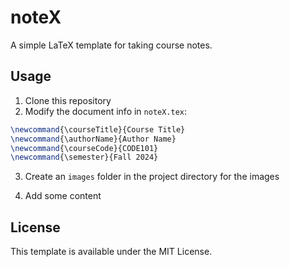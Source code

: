 # noteX

A simple LaTeX template for taking course notes.

## Usage

1. Clone this repository
2. Modify the document info in `noteX.tex`:

```tex
\newcommand{\courseTitle}{Course Title}
\newcommand{\authorName}{Author Name}
\newcommand{\courseCode}{CODE101}
\newcommand{\semester}{Fall 2024}
```

3. Create an `images` folder in the project directory for the images

4. Add some content

## License

This template is available under the MIT License.

